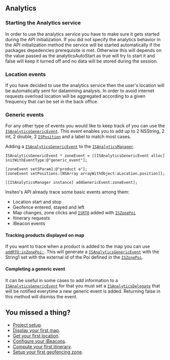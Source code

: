 ## Analytics

### Starting the Analytics service

In order to use the analytics service you have to make sure it gets started during the API initialization. If you did not specify the analytics behavior in the API initialization method the service will be started automatically if the packages depedencies prerequisite is met. Otherwise this will depends on the value passed as the analyticsAutoStart as true will try to start it and false will keep it turned off and no data will be stored during the session.

### Location events

If you have decided to use the analytics service then the user's location will be automatically sent for datamining analysis. In order to avoid internet requests overload location will be aggregated according to a given frequency that can be set in the back office.

### Generic events

For any other type of events you would like to keep track of you can use the [`ISAnalyticsGenericEvent`](http://dev.insiteo.com/api/doc/ios/Classes/3.4/ISAnalyticsGenericEvent.html). This event enables you to add up to 2 NSString, 2 int, 2 double, 2 [`ISPosition`](http://dev.insiteo.com/api/doc/ios/Classes/3.4/ISPosition.html) and a label to match most cases.

Adding a [`ISAnalyticsGenericEvent`](http://dev.insiteo.com/api/doc/ios/Classes/3.4/ISAnalyticsGenericEvent.html) to the [`ISAnalyticsManager`](http://dev.insiteo.com/api/doc/ios/Classes/3.4/ISAnalyticsManager.html).

```objectivec++
ISAnalyticsGenericEvent * zoneEvent = [[ISAnalyticsGenericEvent alloc] initWithEventType:@"generic_event"];

[zoneEvent setSParam1:@"product a"];
[zoneEvent setPositions:[NSArray arrayWithObject:aLocation.position]];

[[ISAnalyticsManager instance] addGenericEvent:zoneEvent];
```

Insiteo's API already trace some basic events among them:
- Location start and stop
- Geofence entered, stayed and left
- Map changes, zone clicks and [`ISRTO`](http://dev.insiteo.com/api/doc/ios/Protocols/ISRTO.html) added with [`ISZonePoi`](http://dev.insiteo.com/api/doc/ios/Classes/3.4/ISZonePoi.html)
- Itinerary requests
- iBeacon events

#### Tracking products displayed on map

If you want to trace when a product is added to the map you can use [`addRTO:inZonePoi:`](http://dev.insiteo.com/api/doc/ios/Classes/3.4/ISMapView.html#//api/name/addRTO:inZonePoi:). This will generate a [`ISAnalyticsGenericEvent`](http://dev.insiteo.com/api/doc/ios/Classes/3.4/ISAnalyticsGenericEvent.html) with the String1 set with the external id of the Poi defined in the [`ISZonePoi`](http://dev.insiteo.com/api/doc/ios/Classes/3.4/ISZonePoi.html).

#### Completing a generic event

It can be useful in some cases to add information to a [`ISAnalyticsGenericEvent`](http://dev.insiteo.com/api/doc/ios/Classes/3.4/ISAnalyticsGenericEvent.html) for that you must set a [`ISAnalyticsDelegate`](http://dev.insiteo.com/api/doc/ios/Protocols/ISAnalyticsDelegate.html) that will be notified everytime a new generic event is added. Returning false in this method will dismiss the event.

## You missed a thing?

- [Project setup](../README.md).
- [Display your first map](map.md).
- [Get your first location](location.md).
- [Configure your iBeacons](beacon.md).
- [Compute your first itinerary](itinerary.md).
- [Setup your first geofencing zone](geofence.md).
